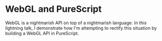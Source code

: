 # WebGL and PureScript

WebGL is a nightmarish API on top of a nightmarish language. In this lightning
talk, I demonstrate how I'm attempting to rectify this situation by building a
WebGL API in PureScript.
